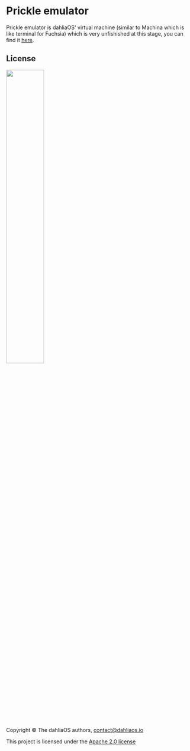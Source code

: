 # Prickle emulator

Prickle emulator is dahliaOS' virtual machine (similar to Machina which is like terminal for Fuchsia) which is very unfishished at this stage, you can find it [here](https://github.com/dahliaos/prickle-emulator).

## License

<p align="left">
  <img width="45%" src="https://github.com/dahliaos/brand/blob/master/Logo%20SVGs/dahliaOS%20logo%20with%20text%20(drop%20shadow).svg"
</p>

Copyright © The dahliaOS authors, contact@dahliaos.io

This project is licensed under the [Apache 2.0 license](../LICENSE)
